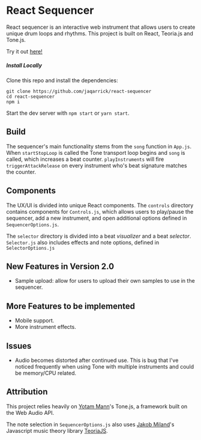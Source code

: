 # React Sequencer
React sequencer is an interactive web instrument that allows users to create unique drum loops and rhythms. This project is built on React, Teoria.js and Tone.js.

Try it out [here!](https://jaqarrick.github.io/react-sequencer/)

##### Install Locally
Clone this repo and install the dependencies:
```
git clone https://github.com/jaqarrick/react-sequencer
cd react-sequencer
npm i
```
Start the dev server with `npm start` or `yarn start`. 

## Build
The sequencer's main functionality stems from the ```song``` function in ```App.js```. When ```startStopLoop``` is called the Tone transport loop begins and ```song``` is called, which increases a beat counter. ```playInstruments``` will fire ```triggerAttackRelease``` on every instrument who's beat signature matches the counter. 

## Components
The UX/UI is divided into unique React components. The  ```controls``` directory contains components for ```Controls.js```, which allows users to play/pause the sequencer, add a new instrument, and open additional options defined in ```SequencerOptions.js```. 

The ```selector``` directory is divided into a beat *visualizer* and a beat *selector*. ```Selector.js``` also includes effects and note options, defined in ```SelectorOptions.js```

## New Features in Version 2.0
- Sample upload: allow for users to upload their own samples to use in the sequencer.

## More Features to be implemented
- Mobile support.
- More instrument effects.

## Issues
- Audio becomes distorted after continued use. This is bug that I've noticed frequently when using Tone with multiple instruments and could be memory/CPU related. 

## Attribution 
This project relies heavily on [Yotam Mann](https://github.com/tambien)'s Tone.js, a framework built on the Web Audio API. 

The note selection in ```SequencerOptions.js``` also uses [Jakob Miland](https://github.com/saebekassebil)'s Javascript music theory library [TeoriaJS](https://github.com/saebekassebil/teoria).

